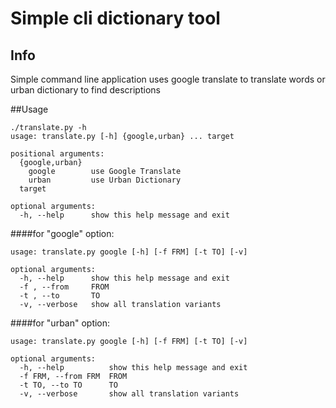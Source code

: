 # Simple cli dictionary tool

## Info

  Simple command line application uses google translate to translate words
  or urban dictionary to find descriptions  

##Usage

````
./translate.py -h
usage: translate.py [-h] {google,urban} ... target

positional arguments:
  {google,urban}
    google        use Google Translate
    urban         use Urban Dictionary
  target

optional arguments:
  -h, --help      show this help message and exit
````

####for "google" option:

````
usage: translate.py google [-h] [-f FRM] [-t TO] [-v]

optional arguments:
  -h, --help      show this help message and exit
  -f , --from     FROM
  -t , --to       TO
  -v, --verbose   show all translation variants
````

####for "urban" option:

````
usage: translate.py google [-h] [-f FRM] [-t TO] [-v]

optional arguments:
  -h, --help          show this help message and exit
  -f FRM, --from FRM  FROM
  -t TO, --to TO      TO
  -v, --verbose       show all translation variants
````
